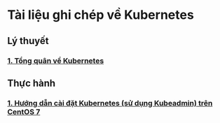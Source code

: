 # Tài liệu ghi chép về Kubernetes

## Lý thuyết

### [1. Tổng quân về Kubernetes]()

## Thực hành

### [1. Hướng dẫn cài đặt Kubernetes (sử dụng Kubeadmin) trên CentOS 7](/docs/install-k8s-centos7-kubeadm.md)
